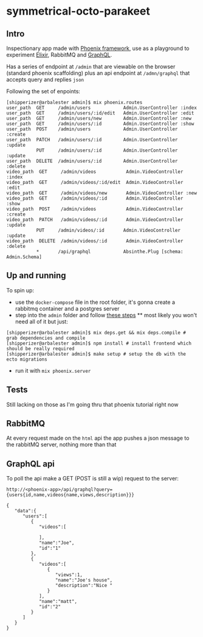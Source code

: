 # symmetrical-octo-parakeet

## Intro

Inspectionary app made with [Phoenix framework](http://www.phoenixframework.org/), use as a playground to experiment
[Elixir](http://elixir-lang.org), RabbitMQ and [GraphQL](http://graphql.org/).


Has a series of endpoint at `/admin` that are viewable on the browser (standard phoenix scaffolding) plus an api
endpoint at `/admn/graphql` that accepts query and replies `json`

Following the set of enpoints:

```
[shipperizer@arbalester admin]$ mix phoenix.routes
user_path  GET     /admin/users            Admin.UserController :index
user_path  GET     /admin/users/:id/edit   Admin.UserController :edit
user_path  GET     /admin/users/new        Admin.UserController :new
user_path  GET     /admin/users/:id        Admin.UserController :show
user_path  POST    /admin/users            Admin.UserController :create
user_path  PATCH   /admin/users/:id        Admin.UserController :update
           PUT     /admin/users/:id        Admin.UserController :update
user_path  DELETE  /admin/users/:id        Admin.UserController :delete
video_path  GET     /admin/videos           Admin.VideoController :index
video_path  GET     /admin/videos/:id/edit  Admin.VideoController :edit
video_path  GET     /admin/videos/new       Admin.VideoController :new
video_path  GET     /admin/videos/:id       Admin.VideoController :show
video_path  POST    /admin/videos           Admin.VideoController :create
video_path  PATCH   /admin/videos/:id       Admin.VideoController :update
           PUT     /admin/videos/:id       Admin.VideoController :update
video_path  DELETE  /admin/videos/:id       Admin.VideoController :delete
           *       /api/graphql            Absinthe.Plug [schema: Admin.Schema]
```

## Up and running

To spin up:

* use the `docker-compose` file in the root folder, it's gonna create a rabbitmq container and a postgres server
* step into the `admin` folder and follow [these steps](http://www.phoenixframework.org/docs/up-and-running)
** most likely you won't need all of it but just:
```
[shipperizer@arbalester admin]$ mix deps.get && mix deps.compile # grab dependencies and compile
[shipperizer@arbalester admin]$ npm install # install frontend which should be really required
[shipperizer@arbalester admin]$ make setup # setup the db with the ecto migrations
```
* run it with `mix phoenix.server`

## Tests

Still lacking on those as I'm going thru that phoenix tutorial right now


## RabbitMQ

At every request made on the `html` api the app pushes a json message to the rabbitMQ server, nothing more than that

## GraphQL api

To poll the api make a GET (POST is still a wip) request to the server:

```
http://<phoenix-app>/api/graphql?query={users{id,name,videos{name,views,description}}}

{
   "data":{
      "users":[
         {
            "videos":[

            ],
            "name":"Joe",
            "id":"1"
         },
         {
            "videos":[
               {
                  "views":1,
                  "name":"Joe's house",
                  "description":"Nice "
               }
            ],
            "name":"matt",
            "id":"2"
         }
      ]
   }
}
```
